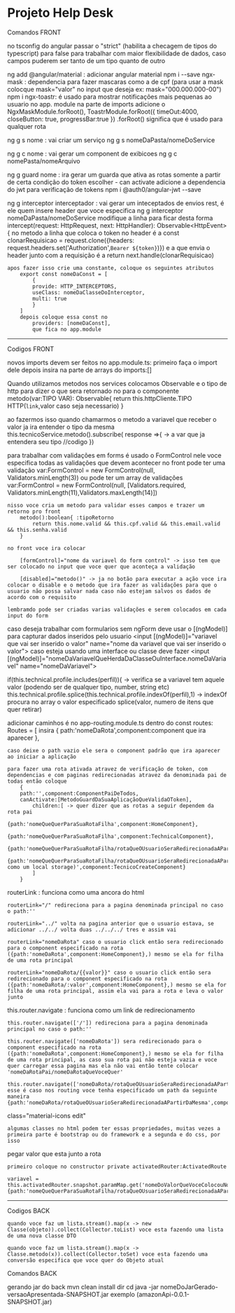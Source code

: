 # Projeto Help Desk

Comandos FRONT

no tsconfig do angular passar o "strict" (habilita a checagem de tipos do typescript) para false para trabalhar com maior flexibilidade de dados, caso campos puderem ser tanto de um tipo quanto de outro

ng add @angular/material : adicionar angular material
npm i --save ngx-mask : dependencia para fazer mascaras como a de cpf (para usar a mask colocque mask="valor" no input que deseja ex: mask="000.000.000-00")
npm i ngx-toastr: é usado para mostrar notificações mais pequenas ao usuario
    no app. module na parte de imports adicione o
        NgxMaskModule.forRoot(),
        ToastrModule.forRoot({
        timeOut:4000,
        closeButton: true,
        progressBar:true
        })
        .forRoot() significa que é usado para qualquer rota

ng g s nome : vai criar um serviço
ng g s nomeDaPasta/nomeDoService

ng g c nome : vai gerar um component de exibicoes
ng g c nomePasta/nomeArquivo

ng g guard nome : ira gerar um guarda que ativa as rotas somente a partir de certa condição do token
    escolher - can activate
    adicione a dependencia do jwt para verificação de tokens
        npm i @auth0/angular-jwt --save

ng g interceptor interceptador : vai gerar um inteceptados de envios rest, é ele quem insere header que voce especifica
ng g interceptor  nomeDaPasta/nomeDoService
    modifique a linha para ficar desta forma
        intercept(request: HttpRequest<any>, next: HttpHandler): Observable<HttpEvent<any>> {
    no metodo a linha que coloca o token no header é a
        const clonarRequisicao = request.clone({headers: request.headers.set('Authorization',`Bearer ${token}`)})
    e a que envia o header junto com a requisição é a 
        return next.handle(clonarRequisicao)

    apos fazer isso crie uma constante, coloque os seguintes atributos
        export const nomeDaConst = [
            {
            provide: HTTP_INTERCEPTORS,
            useClass: nomeDaClasseDoInterceptor,
            multi: true
            }
        ]
        depois coloque essa const no 
            providers: [nomeDaConst],
            que fica no app.module
    
-------------------------------------------------------------------------------------------------------------------------------------
Codigos FRONT

novos imports devem ser feitos no app.module.ts:
    primeiro faça o import dele depois insira na parte de arrays do imports:[]


Quando utilizamos metodos nos services colocamos Observable<Tipo> e o tipo de http para dizer o que sera retornado no para o componente 
  metodo(var:TIPO VAR): Observable<TIPO RETORNO>{
    return this.httpCliente.TIPO HTTP<TIPO RETORNO>(`link`,valor caso seja necessario)
  }

  ao fazermos isso quando chamarmos o metodo a variavel que receber o valor ja ira entender o tipo da mesma
        this.tecnicoService.metodo().subscribe(
            response =>{  -> a var que ja entendera seu tipo
                //codigo
        })

para trabalhar com validações em forms é usado o FormControl nele voce especifica todas as validações que devem acontecer no front
    pode ter uma validação
        var:FormControl = new FormControl(null, Validators.minLength(3))
    ou pode ter um array de validações
        var:FormControl = new FormControl(null, [Validators.required, Validators.minLength(11),Validators.maxLength(14)])

    nisso voce cria um metodo para validar esses campos e trazer um retorno pro front
        metodo():boolean{ :tipoRetorno
            return this.nome.valid && this.cpf.valid && this.email.valid && this.senha.valid
        }
    
    no front voce ira colocar
        
        [formControl]="nome da variavel do form control" -> isso tem que ser colocado no input que voce quer que aconteça a validação

        [disabled]="metodo()" -> ja no botão para executar a ação voce ira colocar o disable e o metodo que ira fazer as validações para que o usuario não possa salvar nada caso não estejam salvos os dados de acordo com o requisito
    
    lembramdo pode ser criadas varias validações e serem colocados em cada input do form

caso deseja trabalhar com formularios sem ngForm deve usar o [(ngModel)] para capturar dados inseridos pelo usuario
    <input [(ngModel)]="variavel que vai ser inserido o valor" name="nome da variavel que vai ser inserido o valor">
    caso esteja usando uma interface ou classe deve fazer
        <input [(ngModel)]="nomeDaVariavelQueHerdaDaClasseOuInterface.nomeDaVariavel" name="nomeDaVariavel">

 if(this.technical.profile.includes(perfil)){ -> verifica se a variavel tem aquele valor (podendo ser de qualquer tipo, number, string etc)
      this.technical.profile.splice(this.technical.profile.indexOf(perfil),1) -> indexOf procura no array o valor especificado splice(valor, numero de itens que quer retirar)

adicionar caminhos é no app-routing.module.ts
    dentro do const routes: Routes = [ insira
        {
            path:'nomeDaRota',component:component que ira aparecer
        },
        
    caso deixe o path vazio ele sera o component padrão que ira aparecer ao iniciar a aplicação

    para fazer uma rota ativada atravez de verificação de token, com dependencias e com paginas redirecionadas atravez da denominada pai de todas então coloque
        {
        path:'',component:ComponentPaiDeTodos,
        canActivate:[MetodoGuardDaSuaAplicaçãoQueValidaOToken],
            children:[ -> quer dizer que as rotas a seguir dependem da rota pai
                {path:'nomeQueQuerParaSuaRotaFilha',component:HomeComponent},
                {path:'nomeQueQuerParaSuaRotaFilha',component:TechnicalComponent},
                {path:'nomeQueQuerParaSuaRotaFilha/rotaQueOUsuarioSeraRedirecionadaAPartirDaRotaFila',component:TecnicoCreateComponent},
                {path:'nomeQueQuerParaSuaRotaFilha/rotaQueOUsuarioSeraRedirecionadaAPartirDaRotaFila/:nomeDeUmValorQueSeraPassadoNoLink(funciona como um local storage)',component:TecnicoCreateComponent}
            ]
        }

routerLink : funciona como uma ancora do html

    routerLink="/" redireciona para a pagina denominada principal no caso o path:''

    routerLink="../" volta na pagina anterior que o usuario estava, se adicionar ../../ volta duas ../../../ tres e assim vai

    routerLink="nomeDaRota" caso o usuario click então sera redirecionado para o component especificado na rota ({path:'nomeDaRota',component:HomeComponent},) mesmo se ela for filha de uma rota principal

    routerLink="nomeDaRota/{{valor}}" caso o usuario click então sera redirecionado para o component especificado na rota ({path:'nomeDaRota/:valor',component:HomeComponent},) mesmo se ela for filha de uma rota principal, assim ela vai para a rota e leva o valor junto

this.router.navigate : funciona como um link de redirecionamento

    this.router.navigate(['/']) redireciona para a pagina denominada principal no caso o path:''

    this.router.navigate(['nomeDaRota']) sera redirecionado para o component especificado na rota ({path:'nomeDaRota',component:HomeComponent},) mesmo se ela for filha de uma rota principal, as caso sua rota pai não esteja vazia e voce quer carregar essa pagina mas ela não vai então tente colocar 'nomeDaRotaPai/nomeDaRotaQueVoceQuer'

    this.router.navigate(['nomeDaRota/rotaQueOUsuarioSeraRedirecionadaAPartirDaMesma']) esse é caso nos routing voce tenha especificado um path da seguinte maneira {path:'nomeDaRota/rotaQueOUsuarioSeraRedirecionadaAPartirDaMesma',component:TecnicoCreateComponent},

class="material-icons edit"

    algumas classes no html podem ter essas propriedades, muitas vezes a primeira parte é bootstrap ou do framework e a segunda e do css, por isso 

pegar valor que esta junto a rota

    primeiro coloque no constructor private activatedRouter:ActivatedRoute

    variavel = this.activatedRouter.snapshot.paramMap.get('nomeDoValorQueVoceColocouNoPath'); {path:'nomeQueQuerParaSuaRotaFilha/rotaQueOUsuarioSeraRedirecionadaAPartirDaRotaFila/:nomeDoValorQueVoceColocouNoPath
-------------------------------------------------------------------------------------------------------------------------------------

Codigos BACK

    quando voce faz um lista.stream().map(x -> new Classe(objeto)).collect(Collector.toList) voce esta fazendo uma lista de uma nova classe DTO

    quando voce faz um lista.stream().map(x -> Classe.metodo(x)).collect(Collector.toSet) voce esta fazendo uma conversão especifica que voce quer do Objeto atual

Comandos BACK

gerando jar do back
    mvn clean install
    dir
    cd
    java -jar nomeDoJarGerado-versaoApresentada-SNAPSHOT.jar exemplo (amazonApi-0.0.1-SNAPSHOT.jar)
 
